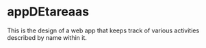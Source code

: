 # appDEtareaas
This is the design of a web app that keeps track of various activities described by name within it.
